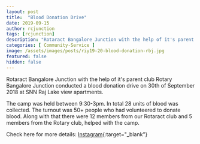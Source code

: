 ```yaml
---
layout: post
title:  "Blood Donation Drive"
date: 2019-09-15
author: rcjunction
tags: [rcjunction]
description: "Rotaract Bangalore Junction with the help of it's parent club Rotary Bangalore Junction conducted a blood donation drive on 30th of September 2018 at SNN Raj Lake view apartments."
categories: [ Community-Service ]
image: /assets/images/posts/riy19-20-blood-donation-rbj.jpg
featured: false
hidden: false
---
```


Rotaract Bangalore Junction with the help of it's parent club Rotary Bangalore Junction conducted a blood donation drive on 30th of September 2018 at SNN Raj Lake view apartments. 

The camp was held between 9:30-3pm. In total 28 units of blood was collected. The turnout was 50+ people who had volunteered to donate blood. Along with that there were 12 members from our Rotaract club and 5 members from the Rotary club, helped with the camp.

Check here for more details: [Instagram](https://instagram.com/rotaractbangalorejunction?igshid=f3ilpff6m829){:target="_blank"}

